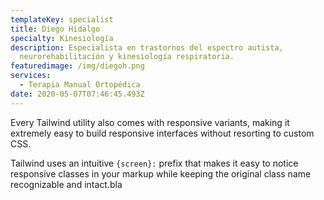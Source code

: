 ```yaml
---
templateKey: specialist
title: Diego Hidalgo
specialty: Kinesiología
description: Especialista en trastornos del espectro autista,
  neurorehabilitación y kinesiología respiratoria.
featuredimage: /img/diegoh.png
services:
  - Terapia Manual Ortopédica
date: 2020-05-07T07:46:45.493Z
---
```

Every Tailwind utility also comes with responsive variants, making it extremely easy to build responsive interfaces without resorting to custom CSS.

Tailwind uses an intuitive `{screen}:` prefix that makes it easy to notice responsive classes in your markup while keeping the original class name recognizable and intact.bla